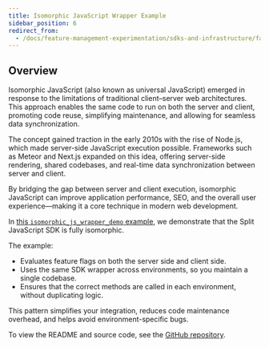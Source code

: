 ```yaml
---
title: Isomorphic JavaScript Wrapper Example
sidebar_position: 6
redirect_from:
  - /docs/feature-management-experimentation/sdks-and-infrastructure/faqs-general-sdk/isomorphic-javascript-wrapper-example
---
```


## Overview

Isomorphic JavaScript (also known as universal JavaScript) emerged in response to the limitations of traditional client–server web architectures. This approach enables the same code to run on both the server and client, promoting code reuse, simplifying maintenance, and allowing for seamless data synchronization.

The concept gained traction in the early 2010s with the rise of Node.js, which made server-side JavaScript execution possible. Frameworks such as Meteor and Next.js expanded on this idea, offering server-side rendering, shared codebases, and real-time data synchronization between server and client.

By bridging the gap between server and client execution, isomorphic JavaScript can improve application performance, SEO, and the overall user experience—making it a core technique in modern web development.

In [this `isomorphic_js_wrapper_demo` example](https://github.com/Split-Community/Split-SDKs-Examples/tree/main/JavaScript-Isomorphic-Wrapper), we demonstrate that the Split JavaScript SDK is fully isomorphic. 

The example:

* Evaluates feature flags on both the server side and client side.
* Uses the same SDK wrapper across environments, so you maintain a single codebase.
* Ensures that the correct methods are called in each environment, without duplicating logic.

This pattern simplifies your integration, reduces code maintenance overhead, and helps avoid environment-specific bugs.

To view the README and source code, see the [GitHub repository](https://github.com/Split-Community/Split-SDKs-Examples/tree/main).